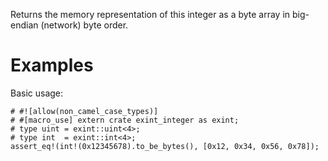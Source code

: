 Returns the memory representation of this integer as a byte array in
big-endian (network) byte order.

# Examples

Basic usage:

```
# #![allow(non_camel_case_types)]
# #[macro_use] extern crate exint_integer as exint;
# type uint = exint::uint<4>;
# type int  = exint::int<4>;
assert_eq!(int!(0x12345678).to_be_bytes(), [0x12, 0x34, 0x56, 0x78]);
```
